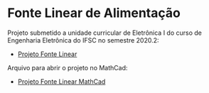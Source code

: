 # Fonte Linear de Alimentação

Projeto submetido a unidade curricular de Eletrônica I do curso de Engenharia Eletrônica do IFSC no semestre 2020.2:

* [Projeto Fonte Linear](./Fonte_Linear.pdf)

Arquivo para abrir o projeto no MathCad:

* [Projeto Fonte Linear MathCad](./Projeto_Fonte.mcdx)

